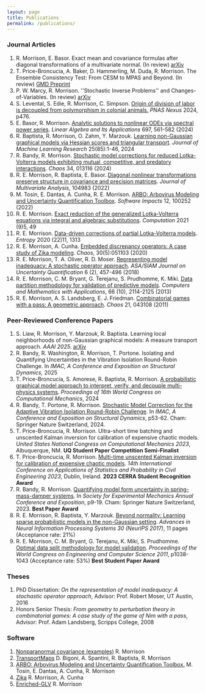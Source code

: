 ```yaml
---
layout: page
title: Publications
permalink: /publications/
---
```


### Journal Articles
1. R. Morrison, E. Basor. Exact mean and covariance formulas after diagonal transformations of a multivariate normal. (In review) [arXiv](https://arxiv.org/abs/2407.00240)
3. T. Price-Broncucia, A. Baker, D. Hammerling, M. Duda, R. Morrison. The Ensemble Consistency Test: From CESM to MPAS and Beyond. (In review) [GMD Preprint](https://gmd.copernicus.org/preprints/gmd-2024-115/)
2. P. W. Marcy, R. Morrison. ''Stochastic Inverse Problems'' and Changes-of-Variables. (In review) [arXiv](https://arxiv.org/abs/2211.15730)
3. S. Levental, S. Edie, R. Morrison, C. Simpson. [Origin of division of labor is decoupled from polymorphism in colonial animals.](https://academic.oup.com/pnasnexus/advance-article/doi/10.1093/pnasnexus/pgae476/7830526) *PNAS Nexus* 2024, p476.
1. E. Basor, R. Morrison. [Analytic solutions to nonlinear ODEs via spectral power series](https://www.sciencedirect.com/science/article/pii/S0024379524001940). *Linear Algebra and Its Applications* 697, 561-582 (2024)
1. R. Baptista, R. Morrison, O. Zahm, Y. Marzouk. [Learning non-Gaussian graphical
    models via Hessian scores and triangular transport](https://www.jmlr.org/papers/v25/21-0022.html). *Journal of Machine Learning Research* 25(85):1-46, 2024
1. R. Bandy, R. Morrison. [Stochastic model corrections for reduced Lotka-Volterra models exhibiting mutual, competitive, and predatory interactions](https://pubs.aip.org/aip/cha/article/34/1/013116/2933697/Stochastic-model-corrections-for-reduced-Lotka). *Chaos* 34, 013116 (2024) 
1. R. E. Morrison, R. Baptista, E. Basor. [Diagonal nonlinear transformations preserve
    structure in covariance and precision matrices](https://www.sciencedirect.com/science/article/abs/pii/S0047259X22000252). *Journal of Multivariate Analysis*, 104983 (2022)  
1. M. Tosin, E. Dantas, A. Cunha, R. E. Morrison. [ARBO: Arbovirus Modeling and Uncertainty
    Quantification Toolbox](https://www.softwareimpacts.com/article/S2665-9638(22)00018-5/fulltext). *Software Impacts* 12, 100252 (2022)  
1. R. E. Morrison. [Exact reduction of the generalized Lotka-Volterra
    equations via integral and algebraic substitutions](https://www.mdpi.com/2079-3197/9/5/49). *Computation* 2021 (9)5, 49  
1. R. E. Morrison. [Data-driven corrections of partial Lotka-Volterra models](https://www.mdpi.com/1099-4300/22/11/1313).
    *Entropy* 2020 (22)11, 1313  
1. R. E. Morrison, A. Cunha. [Embedded discrepancy operators: A case study of Zika
    modeling](https://pubs.aip.org/aip/cha/article/30/5/051103/341992/Embedded-model-discrepancy-A-case-study-of-Zika). *Chaos*, 30(5):051103 (2020)  
1. R. E. Morrison, T. A. Oliver, R. D. Moser. [Representing model inadequacy: A stochastic
      operator approach](https://epubs.siam.org/doi/10.1137/16M1106419). *ASA/SIAM Journal on Uncertainty Quantification* 6 (2), 457-496 (2018)  
1. R. E. Morrison, C. M. Bryant, G. Terejanu, S. Prudhomme, K. Miki. [Data partition methodology for validation of predictive models](https://www.sciencedirect.com/science/article/pii/S0898122113005476). 
      *Computers and Mathematics with Applications*, 66 (10), 2114-2125 (2013)  
1. R. E. Morrison, A. S. Landsberg, E. J. Friedman. [Combinatorial games
        with a pass: A geometric approach](https://pubs.aip.org/aip/cha/article/21/4/043108/136700/Combinatorial-games-with-a-pass-A-dynamical). *Chaos*  21, 043108 (2011)

### Peer-Reviewed Conference Papers
1. S. Liaw, R. Morrison, Y. Marzouk, R. Baptista. Learning local neighborhoods of non-Gaussian graphical models: A measure transport approach. *AAAI 2025.* [arXiv](https://arxiv.org/abs/2503.13899)
2. R. Bandy, R. Washington, R. Morrison, T. Portone. Isolating and Quantifying Uncertainties in the Vibration Isolation Round-Robin Challenge. In *IMAC, A Conference and Exposition on Structural Dynamics,* 2025  
3. T. Price-Broncucia, S. Amorese, R. Baptista, R. Morrison. [A probabilistic graphical model approach to interpret, verify, and decouple multi-physics systems](https://www.scipedia.com/public/Baptista_et_al_2024a). *Proceedings of 16th World Congress on Computational Mechanics*, 2024
4.  R. Bandy, T. Portone, R. Morrison. [Stochastic Model Correction for the Adaptive Vibration Isolation Round-Robin Challenge](https://link.springer.com/chapter/10.1007/978-3-031-68893-5_8). In *IMAC, A Conference and Exposition on Structural Dynamics*, p53-62. Cham: Springer Nature Switzerland, 2024.
5. T. Price-Broncucia, R. Morrison. Ultra-short time batching and unscented Kalman inversion for
    calibration of expensive chaotic models. *United States National Congress on Computational
    Mechanics 2023*, Albuquerque, NM. **UQ Student Paper Competition Semi-Finalist**  
1. T. Price-Broncucia, R. Morrison. [Multi-time unscented Kalman inversion for calibration
    of expensive chaotic models](https://www.tara.tcd.ie/handle/2262/103248). *14th International Conference on Applications of Statistics and
    Probability in Civil Engineering 2023*, Dublin, Ireland. **2023 CERRA Student Recognition Award**
1. R. Bandy, R. Morrison. [Quantifying model form uncertainty in spring-mass-damper systems](https://www.springerprofessional.de/en/quantifying-model-form-uncertainty-in-spring-mass-damper-systems/26137730).
     In *Society for Experimental Mechanics Annual Conference and Exposition*, p9-19. Cham: Springer Nature Switzerland, 2023. **Best Paper Award**
1. R. E. Morrison, R. Baptista, Y. Marzouk. [Beyond normality: Learning sparse probabilistic models in the non-Gaussian setting](https://papers.nips.cc/paper_files/paper/2017/hash/ea8fcd92d59581717e06eb187f10666d-Abstract.html).
  *Advances in Neural Information Processing Systems 30 (NeurIPS 2017)*, 11 pages (Acceptance rate: 21%)
1. R. E. Morrison, C. M. Bryant, G. Terejanu, K. Miki, S. Prudhomme.
        [Optimal data split methodology for model validation](https://www.iaeng.org/publication/WCECS2011/WCECS2011_pp1038-1043.pdf). *Proceedings of
      the World Congress on Engineering and Computer Science 2011*, p1038-1043 (Acceptance rate: 53%) **Best Student
      Paper Award**

### Theses
1. PhD Dissertation: *On the representation of model inadequacy: A stochastic operator approach*, 
 Advisor: Prof. Robert Moser, UT Austin, 2016
1. Honors Senior Thesis: *From geometry to perturbation theory in combinatorial games: A case study of the game of Nim with a pass*, Advisor: Prof. Adam Landsberg, Scripps College, 2008

### Software
1. [Nonparanormal covariance (examples)](https://zenodo.org/records/12537599) R. Morrison
2. [TransportMaps](https://transportmaps.mit.edu) D. Bigoni, A. Spantini, R. Baptista, R. Morrison
1. [ARBO: Arbovirus Modeling and Uncertainty Quantification Toolbox.](https://github.com/americocunhajr/ARBO) M. Tosin, E. Dantas, A. Cunha, R. Morrison
1. [Zika](https://github.com/rebeccaem/zika) R. Morrison, A. Cunha
1. [Enriched-GLV](https://github.com/rebeccaem/enriched-glv) R. Morrison
